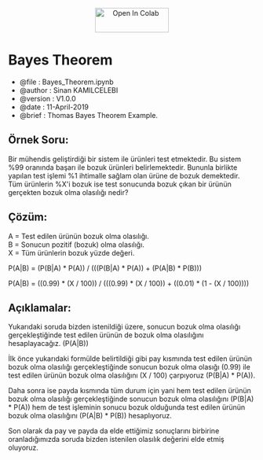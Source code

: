 <p align="center">
<a href="https://colab.research.google.com/github.com/sinankamilcelebi/Bayes_Theorem/blob/master/Bayes_Theorem.ipynb">
<img src="https://colab.research.google.com/assets/colab-badge.svg" width="150" height="50" alt="Open In Colab"/>
</a>
</p>

# Bayes Theorem

* @file     : Bayes_Theorem.ipynb
* @author   : Sinan KAMILCELEBI
* @version  : V1.0.0
* @date     : 11-April-2019
* @brief    : Thomas Bayes Theorem Example.

## __Örnek Soru:__   
Bir mühendis geliştirdiği bir sistem ile ürünleri test etmektedir. Bu sistem %99 oranında başarı ile bozuk ürünleri belirlemektedir. Bununla birlikte yapılan test işlemi %1 ihtimalle sağlam olan ürüne de bozuk demektedir. Tüm ürünlerin %X'i bozuk ise test sonucunda bozuk çıkan bir ürünün gerçekten bozuk olma olasılığı nedir? 

## __Çözüm:__  
A = Test edilen ürünün bozuk olma olasılığı.  
B = Sonucun pozitif (bozuk) olma olasılığı.  
X = Tüm ürünlerin bozuk yüzde değeri.

P(A|B) = (P(B|A) * P(A)) / (((P(B|A) * P(A)) + (P(A|B) * P(B)))

P(A|B) = ((0.99) * (X / 100)) / (((0.99) * (X / 100)) + ((0.01) * (1 - (X / 100))))

## __Açıklamalar:__   
Yukarıdaki soruda bizden istenildiği üzere, sonucun bozuk olma olasılığı gerçekleştiğinde test edilen ürünün de bozuk olma olasılığını hesaplayacağız. (P(A|B))  

İlk önce yukarıdaki formülde belirtildiği gibi pay kısmında test edilen ürünün bozuk olma olasılığı gerçekleştiğinde sonucun bozuk olma olasığı (0.99) ile test edilen ürünün bozuk olma olasılığını (X / 100) çarpıyoruz (P(B|A) * P(A)). 

Daha sonra ise payda kısmında tüm durum için yani hem test edilen ürünün bozuk olma olasılığı gerçekleştiğinde sonucun bozuk olma olasılığını (P(B|A) * P(A)) hem de test işleminin sonucu bozuk olduğunda test edilen ürünün bozuk olma olasılığını (P(A|B) * P(B)) hesaplıyoruz.   

Son olarak da pay ve payda da elde ettiğimiz sonuçlarını birbirine oranladığımızda soruda bizden istenilen olasılık değerini elde etmiş oluyoruz. 
